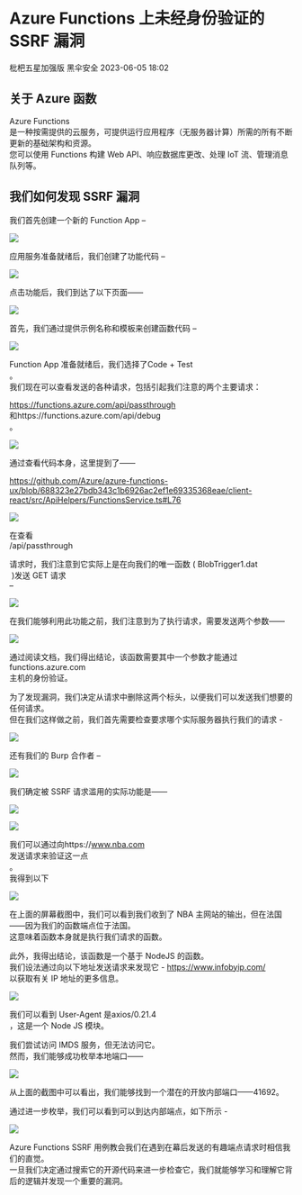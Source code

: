 #  Azure Functions 上未经身份验证的 SSRF 漏洞   
枇杷五星加强版  黑伞安全   2023-06-05 18:02  
  
## 关于 Azure 函数  
  
Azure Functions  
是一种按需提供的云服务，可提供运行应用程序（无服务器计算）所需的所有不断更新的基础架构和资源。  
您可以使用 Functions 构建 Web API、响应数据库更改、处理 IoT 流、管理消息队列等。  
## 我们如何发现 SSRF 漏洞  
  
我们首先创建一个新的 Function App –  
  
![](https://mmbiz.qpic.cn/mmbiz_png/ZS0VQrDMfGpf0zicniarTaOQSlUCKYorTwEic3JXuZlUMmFX02t6RQapuiaFGibWmhcws3gPLFqEBNj795rdJjNib3GA/640?wx_fmt=png "")  
  
  
应用服务准备就绪后，我们创建了功能代码 –  
  
![](https://mmbiz.qpic.cn/mmbiz_png/ZS0VQrDMfGpf0zicniarTaOQSlUCKYorTwia9OAT58pWNBeHSKpcA8Ccd82xPn7tpia4WGQvM6IZiaO3HKaIX5zuZwA/640?wx_fmt=png "")  
  
点击功能后，我们到达了以下页面——  
  
![](https://mmbiz.qpic.cn/mmbiz_png/ZS0VQrDMfGpf0zicniarTaOQSlUCKYorTwLLc0r0dvrCVGiakZUv60SibZQffJFAJYRoA9rRovmQ9zy2SQ6A97WiaIg/640?wx_fmt=png "")  
  
首先，我们通过提供示例名称和模板来创建函数代码 –  
  
![](https://mmbiz.qpic.cn/mmbiz_png/ZS0VQrDMfGpf0zicniarTaOQSlUCKYorTwHCQnAoIu845dWpw3fo7GkxKJia40v3bKjM0SubiadUhluMIzMXtQ8sgQ/640?wx_fmt=png "")  
  
Function App 准备就绪后，我们选择了Code + Test  
。  
我们现在可以查看发送的各种请求，包括引起我们注意的两个主要请求：  
  
https://functions.azure.com/api/passthrough  
和https://functions.azure.com/api/debug  
。  
  
![](https://mmbiz.qpic.cn/mmbiz_png/ZS0VQrDMfGpf0zicniarTaOQSlUCKYorTwZpROxZz6tyjH8IicTiciapwmWHXfrunYOxVTWEibZW5cH8lTsNzuYiaAbuw/640?wx_fmt=png "")  
  
通过查看代码本身，这里提到了——  
  
https://github.com/Azure/azure-functions-ux/blob/688323e27bdb343c1b6926ac2ef1e69335368eae/client-react/src/ApiHelpers/FunctionsService.ts#L76  
  
![](https://mmbiz.qpic.cn/mmbiz_png/ZS0VQrDMfGpf0zicniarTaOQSlUCKYorTwIj2IhickuRKK1ZrgEpurSlwyG3NhLOmkibqDks5mnkIBW8KLgZ6MsVvw/640?wx_fmt=png "")  
  
在查看  
/api/passthrough  
  
请求时，我们注意到它实际上是在向我们的唯一函数 ( BlobTrigger1.dat  
 )发送 GET 请求  
–  
  
![](https://mmbiz.qpic.cn/mmbiz_png/ZS0VQrDMfGpf0zicniarTaOQSlUCKYorTw5B9g5df5vNemTDWFD2tX3uQbFnFzs5Ca5xVID8PcCfPjzQicNKfwjMg/640?wx_fmt=png "")  
  
在我们能够利用此功能之前，我们注意到为了执行请求，需要发送两个参数——  
  
![](https://mmbiz.qpic.cn/mmbiz_png/ZS0VQrDMfGpf0zicniarTaOQSlUCKYorTwUw18iaqG2RvCvR8Bm0jtBT9En4hNRBXwg1UcmfbzZxumPqkFDwicDo8Q/640?wx_fmt=png "")  
  
通过阅读文档，我们得出结论，该函数需要其中一个参数才能通过functions.azure.com  
主机的身份验证。  
  
为了发现漏洞，我们决定从请求中删除这两个标头，以便我们可以发送我们想要的任何请求。  
但在我们这样做之前，我们首先需要检查要求哪个实际服务器执行我们的请求 -  
  
![](https://mmbiz.qpic.cn/mmbiz_png/ZS0VQrDMfGpf0zicniarTaOQSlUCKYorTwEl6E9nEbhzQd6Amb9p6CcwqCJHJWppCOjrC2PTUI17PnP1ia1wqRQ8w/640?wx_fmt=png "")  
  
还有我们的 Burp 合作者 –  
  
![](https://mmbiz.qpic.cn/mmbiz_png/ZS0VQrDMfGpf0zicniarTaOQSlUCKYorTwpxGbEqn0iaCSkzKPVibP0A6JF3GQJIicPBDkDNevFJ051H6Hv8g6kZdEQ/640?wx_fmt=png "")  
  
我们确定被 SSRF 请求滥用的实际功能是——  
  
![](https://mmbiz.qpic.cn/mmbiz_png/ZS0VQrDMfGpf0zicniarTaOQSlUCKYorTwriaaG3FPFAZk4RRUNCqxWgGvRaYPdgBmPNIh2ptRNHnW9V0Eaw2xJ5A/640?wx_fmt=png "")  
  
![](https://mmbiz.qpic.cn/mmbiz_png/ZS0VQrDMfGpf0zicniarTaOQSlUCKYorTwATBUvtEuLkxFMprqHPjQ7kpjFVgRibK8z9f0cGmsBrKhuuxmFyOnlicA/640?wx_fmt=png "")  
  
我们可以通过向https://www.nba.com  
发送请求来验证这一点  
。  
我得到以下  
  
![](https://mmbiz.qpic.cn/mmbiz_png/ZS0VQrDMfGpf0zicniarTaOQSlUCKYorTwrVzIkCAhibLiaQRr5kFJIS1UAG7SyCE91CzDTF19Y0cxS2KJTZUL31YA/640?wx_fmt=png "")  
  
在上面的屏幕截图中，我们可以看到我们收到了 NBA 主网站的输出，但在法国——因为我们的函数端点位于法国。  
这意味着函数本身就是执行我们请求的函数。  
  
此外，我得出结论，该函数是一个基于 NodeJS 的函数。  
我们设法通过向以下地址发送请求来发现它 - https://www.infobyip.com/  
以获取有关 IP 地址的更多信息。  
  
![](https://mmbiz.qpic.cn/mmbiz_png/ZS0VQrDMfGpf0zicniarTaOQSlUCKYorTwAHsLxrvsZhdicWBM36CkxmKEjAicjqb339QFU84y6NeSRsAmp0VZDcPQ/640?wx_fmt=png "")  
  
我们可以看到 User-Agent 是axios/0.21.4  
，这是一个 Node JS 模块。  
  
我们尝试访问 IMDS 服务，但无法访问它。  
然而，我们能够成功枚举本地端口——  
  
  
![](https://mmbiz.qpic.cn/mmbiz_png/ZS0VQrDMfGpf0zicniarTaOQSlUCKYorTw21pXkjE0icQHSpsq8nVd9yWcyNsNqAxM2I4RsrAVcgkiaN1paSR8YA4A/640?wx_fmt=png "")  
  
从上面的截图中可以看出，我们能够找到一个潜在的开放内部端口——41692。  
  
通过进一步枚举，我们可以看到可以到达内部端点，如下所示 -  
  
![](https://mmbiz.qpic.cn/mmbiz_png/ZS0VQrDMfGpf0zicniarTaOQSlUCKYorTwISLVcAudMTAA61zIibXRBiaR1vdicCdG2eRpmyaYLGJAM9xicjs7icciaZkQ/640?wx_fmt=png "")  
  
Azure Functions SSRF 用例教会我们在遇到在幕后发送的有趣端点请求时相信我们的直觉。  
一旦我们决定通过搜索它的开源代码来进一步检查它，我们就能够学习和理解它背后的逻辑并发现一个重要的漏洞。  
  
